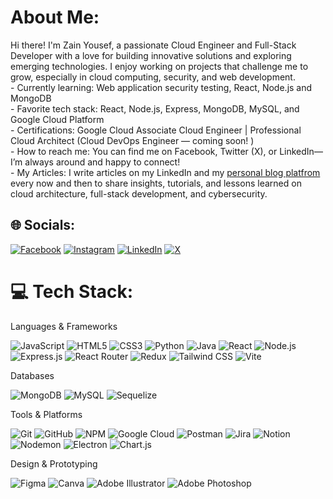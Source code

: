 # About Me:
Hi there! I'm Zain Yousef, a passionate Cloud Engineer and Full-Stack Developer with a love for building innovative solutions and exploring emerging technologies. I enjoy working on projects that challenge me to grow, especially in cloud computing, security, and web development.<br> - Currently learning: Web application security testing, React, Node.js and MongoDB<br> - Favorite tech stack: React, Node.js, Express, MongoDB, MySQL, and Google Cloud Platform<br> - Certifications: Google Cloud Associate Cloud Engineer | Professional Cloud Architect (Cloud DevOps Engineer — coming soon! )<br> - How to reach me: You can find me on Facebook, Twitter (X), or LinkedIn—I’m always around and happy to connect!<br> - My Articles: I write articles on my LinkedIn and my [personal blog platfrom](https://zain-gxa8hshhdjf4cmbh.francecentral-01.azurewebsites.net/blogs) every now and then to share insights, tutorials, and lessons learned on cloud architecture, full-stack development, and cybersecurity.


## 🌐 Socials:
[![Facebook](https://img.shields.io/badge/Facebook-%231877F2.svg?logo=Facebook&logoColor=white)](https://facebook.com/X.Twiixx.1) [![Instagram](https://img.shields.io/badge/Instagram-%23E4405F.svg?logo=Instagram&logoColor=white)](https://instagram.com/x_twiixx) [![LinkedIn](https://img.shields.io/badge/LinkedIn-%230077B5.svg?logo=linkedin&logoColor=white)](https://linkedin.com/in/zain-yousef) [![X](https://img.shields.io/badge/X-black.svg?logo=X&logoColor=white)](https://x.com/twiixx_x) 

# 💻 Tech Stack:
Languages & Frameworks
<p align="left">
<img src="https://img.shields.io/badge/JavaScript-F7DF1E?style=flat-square&logo=javascript&logoColor=black" alt="JavaScript" />
<img src="https://img.shields.io/badge/HTML5-E34F26?style=flat-square&logo=html5&logoColor=white" alt="HTML5" />
<img src="https://img.shields.io/badge/CSS3-1572B6?style=flat-square&logo=css3&logoColor=white" alt="CSS3" />
<img src="https://img.shields.io/badge/Python-3776AB?style=flat-square&logo=python&logoColor=white" alt="Python" />
<img src="https://img.shields.io/badge/Java-007396?style=flat-square&logo=java&logoColor=white" alt="Java" />
<img src="https://img.shields.io/badge/React-61DAFB?style=flat-square&logo=react&logoColor=black" alt="React" />
<img src="https://img.shields.io/badge/Node.js-339933?style=flat-square&logo=node.js&logoColor=white" alt="Node.js" />
<img src="https://img.shields.io/badge/Express.js-000000?style=flat-square&logo=express&logoColor=white" alt="Express.js" />
<img src="https://img.shields.io/badge/React_Router-CA4245?style=flat-square&logo=react-router&logoColor=white" alt="React Router" />
<img src="https://img.shields.io/badge/Redux-764ABC?style=flat-square&logo=redux&logoColor=white" alt="Redux" />
<img src="https://img.shields.io/badge/Tailwind_CSS-38B2AC?style=flat-square&logo=tailwind-css&logoColor=white" alt="Tailwind CSS" />
<img src="https://img.shields.io/badge/Vite-646CFF?style=flat-square&logo=vite&logoColor=white" alt="Vite" />
</p>

Databases
<p align="left">
<img src="https://img.shields.io/badge/MongoDB-4EA94B?style=flat-square&logo=mongodb&logoColor=white" alt="MongoDB" />
<img src="https://img.shields.io/badge/MySQL-4479A1?style=flat-square&logo=mysql&logoColor=white" alt="MySQL" />
<img src="https://img.shields.io/badge/Sequelize-52B0E7?style=flat-square&logo=sequelize&logoColor=white" alt="Sequelize" />
</p>

Tools & Platforms
<p align="left">
<img src="https://img.shields.io/badge/Git-F05033?style=flat-square&logo=git&logoColor=white" alt="Git" />
<img src="https://img.shields.io/badge/GitHub-181717?style=flat-square&logo=github&logoColor=white" alt="GitHub" />
<img src="https://img.shields.io/badge/NPM-CB3837?style=flat-square&logo=npm&logoColor=white" alt="NPM" />
<img src="https://img.shields.io/badge/Google_Cloud-4285F4?style=flat-square&logo=google-cloud&logoColor=white" alt="Google Cloud" />
<img src="https://img.shields.io/badge/Postman-FF6C37?style=flat-square&logo=postman&logoColor=white" alt="Postman" />
<img src="https://img.shields.io/badge/Jira-0052CC?style=flat-square&logo=jira&logoColor=white" alt="Jira" />
<img src="https://img.shields.io/badge/Notion-000000?style=flat-square&logo=notion&logoColor=white" alt="Notion" />
<img src="https://img.shields.io/badge/Nodemon-76D04B?style=flat-square&logo=nodemon&logoColor=white" alt="Nodemon" />
<img src="https://img.shields.io/badge/Electron-47848F?style=flat-square&logo=electron&logoColor=white" alt="Electron" />
<img src="https://img.shields.io/badge/Chart.js-FF6384?style=flat-square&logo=chart.js&logoColor=white" alt="Chart.js" />
</p>

Design & Prototyping
<p align="left">
<img src="https://img.shields.io/badge/Figma-F24E1E?style=flat-square&logo=figma&logoColor=white" alt="Figma" />
<img src="https://img.shields.io/badge/Canva-00C4CC?style=flat-square&logo=canva&logoColor=white" alt="Canva" />
<img src="https://img.shields.io/badge/Adobe_Illustrator-FF9A00?style=flat-square&logo=adobe-illustrator&logoColor=white" alt="Adobe Illustrator" />
<img src="https://img.shields.io/badge/Adobe_Photoshop-31A8FF?style=flat-square&logo=adobe-photoshop&logoColor=white" alt="Adobe Photoshop" />
</p>

